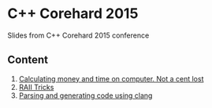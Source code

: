 # C++ Corehard 2015

Slides from C++ Corehard 2015 conference

## Content

1. [Calculating money and time on computer. Not a cent lost](https://github.com/PatriotRossii/cppcorehard-2015/blob/master/slides/ss-55533072.pdf)
2. [RAII Tricks](https://github.com/PatriotRossii/cppcorehard-2015/blob/master/slides/raii-55533129.pdf)
3. [Parsing and generating code using clang](https://github.com/PatriotRossii/cppcorehard-2015/blob/master/slides/clang-55533071.pdf)